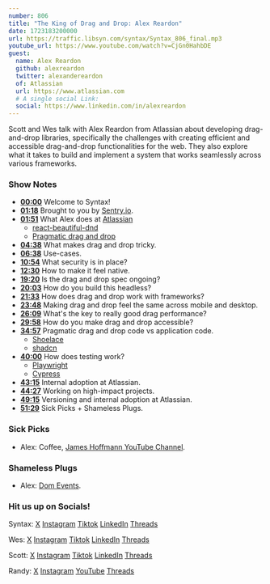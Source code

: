 ```yaml
---
number: 806
title: "The King of Drag and Drop: Alex Reardon"
date: 1723183200000
url: https://traffic.libsyn.com/syntax/Syntax_806_final.mp3
youtube_url: https://www.youtube.com/watch?v=CjGn0HahbDE
guest:
  name: Alex Reardon
  github: alexreardon
  twitter: alexandereardon
  of: Atlassian
  url: https://www.atlassian.com
  # A single social Link:
  social: https://www.linkedin.com/in/alexreardon
---
```


Scott and Wes talk with Alex Reardon from Atlassian about developing drag-and-drop libraries, specifically the challenges with creating efficient and accessible drag-and-drop functionalities for the web. They also explore what it takes to build and implement a system that works seamlessly across various frameworks.

### Show Notes

* **[00:00](#t=00:00)** Welcome to Syntax!
* **[01:18](#t=01:18)** Brought to you by [Sentry.io](https://sentry.io/syntax).
* **[01:51](#t=01:51)** What Alex does at [Atlassian](https://www.atlassian.com/)
  * [react-beautiful-dnd](https://github.com/atlassian/react-beautiful-dnd)
  * [Pragmatic drag and drop](https://atlassian.design/components/pragmatic-drag-and-drop/core-package/)
* **[04:38](#t=04:38)** What makes drag and drop tricky.
* **[06:38](#t=06:38)** Use-cases.
* **[10:54](#t=10:54)** What security is in place?
* **[12:30](#t=12:30)** How to make it feel native.
* **[19:20](#t=19:20)** Is the drag and drop spec ongoing?
* **[20:03](#t=20:03)** How do you build this headless? 
* **[21:33](#t=21:33)** How does drag and drop work with frameworks?
* **[23:48](#t=23:48)** Making drag and drop feel the same across mobile and desktop.
* **[26:09](#t=26:09)** What's the key to really good drag performance?
* **[29:58](#t=29:58)** How do you make drag and drop accessible?
* **[34:57](#t=34:57)** Pragmatic drag and drop code vs application code.
  * [Shoelace](https://shoelace.style/)
  * [shadcn](https://shadcn.com/)
* **[40:00](#t=40:00)** How does testing work?
  * [Playwright](https://playwright.dev/)
  * [Cypress](https://www.cypress.io/)
* **[43:15](#t=00:00)** Internal adoption at Atlassian.
* **[44:27](#t=00:00)** Working on high-impact projects.
* **[49:15](#t=00:00)** Versioning and internal adoption at Atlassian.
* **[51:29](#t=00:00)** Sick Picks + Shameless Plugs.

### Sick Picks

- Alex: Coffee, [James Hoffmann YouTube Channel](https://www.youtube.com/@jameshoffmann).

### Shameless Plugs

- Alex: [Dom Events](https://domevents.dev/).

### Hit us up on Socials!

Syntax: [X](https://twitter.com/syntaxfm) [Instagram](https://www.instagram.com/syntax_fm/) [Tiktok](https://www.tiktok.com/@syntaxfm) [LinkedIn](https://www.linkedin.com/company/96077407/admin/feed/posts/) [Threads](https://www.threads.net/@syntax_fm)

Wes: [X](https://twitter.com/wesbos) [Instagram](https://www.instagram.com/wesbos/) [Tiktok](https://www.tiktok.com/@wesbos) [LinkedIn](https://www.linkedin.com/in/wesbos/) [Threads](https://www.threads.net/@wesbos)

Scott: [X](https://twitter.com/stolinski) [Instagram](https://www.instagram.com/stolinski/) [Tiktok](https://www.tiktok.com/@stolinski) [LinkedIn](https://www.linkedin.com/in/stolinski/) [Threads](https://www.threads.net/@stolinski)

Randy: [X](https://twitter.com/randyrektor) [Instagram](https://www.instagram.com/randyrektor/) [YouTube](https://www.youtube.com/@randyrektor) [Threads](https://www.threads.net/@randyrektor)

